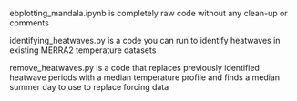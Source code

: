 ebplotting_mandala.ipynb is completely raw code without any clean-up or comments

identifying_heatwaves.py is a code you can run to identify heatwaves in existing MERRA2 temperature datasets

remove_heatwaves.py is a code that replaces previously identified heatwave periods with a median temperature profile and finds a median summer day to use to replace forcing data
